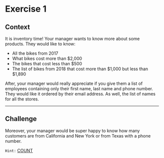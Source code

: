 # Exercise 1

## Context

It is inventory time! Your manager wants to know more about some products. They would like to know:
- All the bikes from 2017
- What bikes cost more than $2,000
- The bikes that cost less than $500
- The list of bikes from 2018 that cost more than $1,000 but less than $1,890

After, your manager would really appreciate if you give them a list of employees containing only their first name, last name and phone number. They would like it ordered by their email address. As well, the list of names for all the stores.

---
## Challenge

Moreover, your manager would be super happy to know how many customers are from California and New York or from Texas with a phone number.

`Hint:` [COUNT](https://www.postgresqltutorial.com/postgresql-aggregate-functions/postgresql-count-function/)
